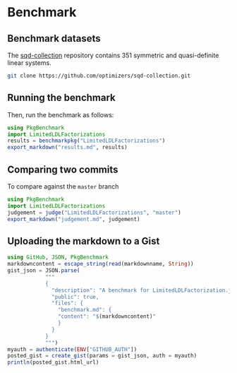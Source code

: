 # Benchmark

## Benchmark datasets

The [sqd-collection](https://github.com/optimizers/sqd-collection) repository contains 351 symmetric and quasi-definite linear systems.

```bash
git clone https://github.com/optimizers/sqd-collection.git
```

## Running the benchmark

Then, run the benchmark as follows:
```julia
using PkgBenchmark
import LimitedLDLFactorizations
results = benchmarkpkg("LimitedLDLFactorizations")
export_markdown("results.md", results)
```

## Comparing two commits

To compare against the `master` branch
```julia
using PkgBenchmark
import LimitedLDLFactorizations
judgement = judge("LimitedLDLFactorizations", "master")
export_markdown("judgement.md", judgement)
```

## Uploading the markdown to a Gist

```julia
using GitHub, JSON, PkgBenchmark
markdowncontent = escape_string(read(markdownname, String))
gist_json = JSON.parse(
            """
            {
              "description": "A benchmark for LimitedLDLFactorization.jl",
              "public": true,
              "files": {
                "benchmark.md": {
                "content": "$(markdowncontent)"
                }
              }
            }
            """)
myauth = authenticate(ENV["GITHUB_AUTH"])
posted_gist = create_gist(params = gist_json, auth = myauth)
println(posted_gist.html_url)
```